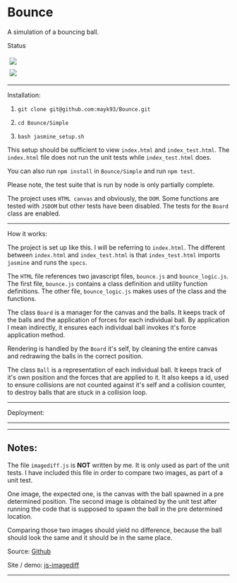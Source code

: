 # Bounce
A simulation of a bouncing ball.

<div>
    <p>Status</p>
</div>

<div style="padding: 5px">
    <a href="https://travis-ci.org/mayk93/Bounce">
        <img src="https://travis-ci.org/mayk93/Bounce.svg?branch=master">
    </a>
</div>

<div style="padding: 5px">
    <a href="https://coveralls.io/github/mayk93/Bounce?branch=master">
        <img src="https://coveralls.io/repos/github/mayk93/Bounce/badge.svg?branch=master">
    </a>
</div>

---

Installation:

1. `git clone git@github.com:mayk93/Bounce.git`

2. `cd Bounce/Simple`

3. `bash jasmine_setup.sh`

This setup should be sufficient to view `index.html` and `index_test.html`.
The `index.html` file does not run the unit tests while `index_test.html` does.

You can also run `npm install` in `Bounce/Simple` and run `npm test`.

Please note, the test suite that is run by node is only partially complete.

The project uses `HTML canvas` and obviously, the `DOM`. Some functions are tested with `JSDOM`
but other tests have been disabled. The tests for the `Board` class are enabled.
   
---

How it works:

The project is set up like this. I will be referring to `index.html`. The different between
`index.html` and `index_test.html` is that `index_test.html` imports `jasmine` and runs the `specs`.
 
The `HTML` file references two javascript files, `bounce.js` and `bounce_logic.js`. The first file,
`bounce.js` contains a class definition and utility function definitions. The other file, `bounce_logic.js`
makes uses of the class and the functions.

The class `Board` is a manager for the canvas and the balls. It keeps track of the balls and the application
of forces for each individual ball. By application I mean indirectly, it ensures each individual ball
invokes it's force application method.

Rendering is handled by the `Board` it's self, by cleaning the entire canvas and redrawing the balls in
the correct position.

The class `Ball` is a representation of each individual ball. It keeps track of it's own position and
the forces that are applied to it. It also keeps a id, used to ensure collisions are not counted 
against it's self and a collision counter, to destroy balls that are stuck in a collision loop.

---

Deployment:

---
   
---
   
Notes:
---

The file `imagediff.js` is **NOT** written by me. It is only used as part of the unit tests.
I have included this file in order to compare two images, as part of a unit test.

One image, the expected one, is the canvas with the ball spawned in a pre determined position. 
The second image is obtained by the unit test after running the code that is supposed to spawn the
ball in the pre determined location.
 
Comparing those two images should yield no difference, because the ball should look the same and
it should be in the same place.

Source: [Github](https://github.com/HumbleSoftware/js-imagediff) 

Site / demo: [js-imagediff](http://humblesoftware.github.io/js-imagediff/)

---